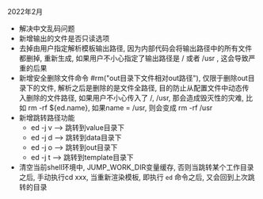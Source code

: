 2022年2月

- 解决中文乱码问题
- 新增输出的文件是否只读选项
- 去掉由用户指定解析模板输出路径, 因为内部代码会将输出路径中的所有文件都删掉, 重新生成, 如果用户不小心指定了输出路径是 / 或者 /usr
  , 这会导致严重的后果
- 新增安全删除文件命令 #rm("out目录下文件相对out路径"), 仅限于删除out目录下的文件, 解析之后是删除的是文件全路径, 目的防止从配置文件中动态传
  入删除的文件路径, 如果用户不小心传入了 /, /usr, 那会造成毁灭性的灾难, 比如 rm -rf ${ed.name}, 如果name = /usr, 则会变成 rm -rf /usr
- 新增跳转路径功能
  - ed -j v --> 跳转到value目录下
  - ed -j d --> 跳转到data目录下
  - ed -j o --> 跳转到out目录下
  - ed -j t --> 跳转到template目录下
- 清空当前shell环境中, JUMP_WORK_DIR变量缓存, 否则当跳转某个工作目录之后, 手动执行cd xxx, 当重新渲染模板, 即执行 `ed` 命令之后, 又会回到上次跳转的目录
